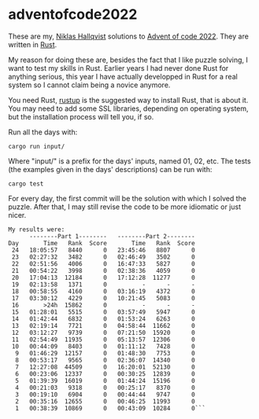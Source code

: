 # adventofcode2022
These are my, [Niklas Hallqvist](https://github.com/niklasha) solutions to
[Advent of code 2022](https://adventofcode.com/2022).
They are written in [Rust](https://rust-lang.org).

My reason for doing these are, besides the fact that I like puzzle solving, I want to test my skills in Rust.
Earlier years I had never done Rust for anything serious, this year I have actually developped in Rust for a real system so I cannot claim being a novice anymore.

You need Rust, [rustup](https://rustup.rs/) is the suggested way to install Rust, that is about it.
You may need to add some SSL libraries, depending on operating system, but the installation process will tell you, if so.

Run all the days with:
```
cargo run input/
```

Where "input/" is a prefix for the days' inputs, named 01, 02, etc.
The tests (the examples given in the days' descriptions) can be run with:
```
cargo test
```

For every day, the first commit will be the solution with which I solved the puzzle.
After that, I may still revise the code to be more idiomatic or just nicer.


```
My results were:
      --------Part 1--------   --------Part 2--------
Day       Time   Rank  Score       Time   Rank  Score
 24   18:05:57   8440      0   23:45:46   8807      0
 23   02:27:32   3482      0   02:46:49   3502      0
 22   02:51:56   4006      0   16:47:33   5827      0
 21   00:54:22   3998      0   02:38:36   4059      0
 20   17:04:13  12184      0   17:12:28  11277      0
 19   02:13:58   1371      0          -      -      -
 18   00:58:55   4160      0   03:16:19   4372      0
 17   03:30:12   4229      0   10:21:45   5083      0
 16       >24h  15862      0          -      -      -
 15   01:28:01   5515      0   03:57:49   5947      0
 14   01:42:44   6832      0   01:53:24   6263      0
 13   02:19:14   7721      0   04:58:44  11662      0
 12   03:12:27   9739      0   07:21:50  15920      0
 11   02:54:49  11935      0   05:13:57  12306      0
 10   00:44:09   8403      0   01:11:12   7428      0
  9   01:46:29  12157      0   01:48:30   7753      0
  8   00:53:17   9565      0   02:36:07  14340      0
  7   12:27:08  44509      0   16:20:01  52130      0
  6   00:23:06  12337      0   00:30:25  12839      0
  5   01:39:39  16019      0   01:44:24  15196      0
  4   00:21:03   9318      0   00:25:17   8370      0
  3   00:19:10   6904      0   00:44:44   9747      0
  2   00:35:16  12655      0   00:46:25  11993      0
  1   00:38:39  10869      0   00:43:09  10284      0```
